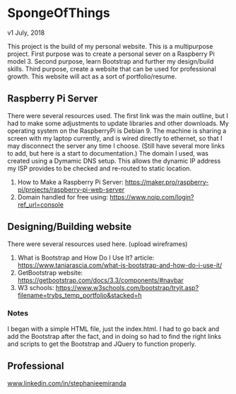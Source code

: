# SpongeOfThings

v1 July, 2018

This project is the build of my personal website. This is a multipurpose project. First purpose was to create a personal sever on a Raspberry Pi model 3. Second purpose, learn Bootstrap and further my design/build skills. Third purpose, create a website that can be used for professional growth. This website will act as a sort of portfolio/resume. 

## Raspberry Pi Server

There were several resources used. The first link was the main outline, but I had to make some adjustments to update libraries and other downloads. My operating system on the RaspberryPi is Debian 9. The machine is sharing a screen with my laptop currently, and is wired directly to ethernet, so that I may disconnect the server any time I choose. (Still have several more links to add, but here is a start to documentation.) The domain I used, was created using a Dymamic DNS setup. This allows the dynamic IP address my ISP provides to be checked and re-routed to static location.

1) How to Make a Raspberry Pi Server: https://maker.pro/raspberry-pi/projects/raspberry-pi-web-server
2) Domain handled for free using: https://www.noip.com/login?ref_url=console

## Designing/Building website

There were several resources used here. (upload wireframes)

1) What is Bootstrap and How Do I Use It? article: https://www.taniarascia.com/what-is-bootstrap-and-how-do-i-use-it/
2) GetBootstrap website: https://getbootstrap.com/docs/3.3/components/#navbar
3) W3 schools: https://www.w3schools.com/bootstrap/tryit.asp?filename=trybs_temp_portfolio&stacked=h

### Notes
I began with a simple HTML file, just the index.html. I had to go back and add the Bootstrap after the fact, and in doing so had to find the right links and scripts to get the Bootstrap and JQuery to function properly.

## Professional

www.linkedin.com/in/stephanieemiranda
